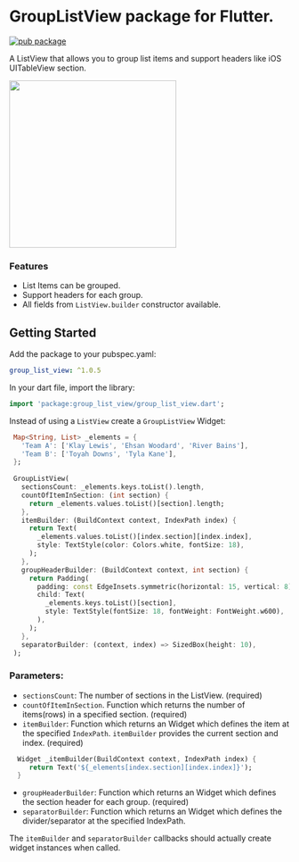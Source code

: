 # GroupListView package for Flutter.

[![pub package](https://img.shields.io/pub/v/group_list_view.svg)](https://pub.dev/packages/group_list_view)

A ListView that allows you to group list items and support headers like iOS UITableView section.

<img src="https://raw.githubusercontent.com/Daniel-Ioannou/flutter_group_list_view/master/assets/ReadMe%20%20Screenshot.png" width="300"> 

### Features
* List Items can be grouped.
* Support headers for each group.
* All fields from `ListView.builder` constructor available.

## Getting Started

 Add the package to your pubspec.yaml:

 ```yaml
 group_list_view: ^1.0.5
 ```
 
 In your dart file, import the library:

 ```Dart
import 'package:group_list_view/group_list_view.dart';
 ``` 
 
 Instead of using a `ListView` create a `GroupListView` Widget:
 
 ```Dart
  Map<String, List> _elements = {
    'Team A': ['Klay Lewis', 'Ehsan Woodard', 'River Bains'],
    'Team B': ['Toyah Downs', 'Tyla Kane'],
  };
  
  GroupListView(
    sectionsCount: _elements.keys.toList().length,
    countOfItemInSection: (int section) {
      return _elements.values.toList()[section].length;
    },
    itemBuilder: (BuildContext context, IndexPath index) {
      return Text(
        _elements.values.toList()[index.section][index.index],
        style: TextStyle(color: Colors.white, fontSize: 18),
      );
    },
    groupHeaderBuilder: (BuildContext context, int section) {
      return Padding(
        padding: const EdgeInsets.symmetric(horizontal: 15, vertical: 8),
        child: Text(
          _elements.keys.toList()[section],
          style: TextStyle(fontSize: 18, fontWeight: FontWeight.w600),
        ),
      );
    },
    separatorBuilder: (context, index) => SizedBox(height: 10),
  );
```

### Parameters:
* `sectionsCount`: The number of sections in the ListView. (required)
* `countOfItemInSection`. Function which returns the number of items(rows) in a specified section. (required)
* `itemBuilder`: Function which returns an Widget which defines the item at the specified `IndexPath`. `itemBuilder` provides the current section and index. (required)
```Dart
  Widget _itemBuilder(BuildContext context, IndexPath index) {
     return Text('${_elements[index.section][index.index]}');
  }
```  
* `groupHeaderBuilder`: Function which returns an Widget which defines the section header for each group. (required)
* `separatorBuilder`: Function which returns an Widget which defines the divider/separator at the specified IndexPath.

The `itemBuilder` and `separatorBuilder` callbacks should actually create widget instances when called. 
